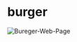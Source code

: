 # burger
![Bureger-Web-Page](https://user-images.githubusercontent.com/101082465/188484795-578d4785-5a2d-4a9e-a383-7ce38512fb8b.png)
